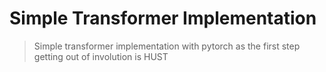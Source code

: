 # Simple Transformer Implementation

> Simple transformer implementation with pytorch as the first step getting out of involution is HUST
